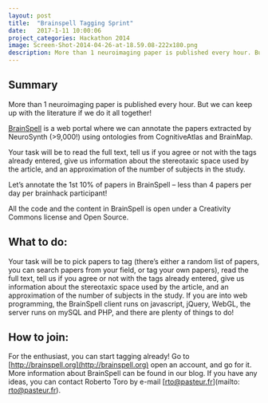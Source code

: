 ```yaml
---
layout: post
title:  "Brainspell Tagging Sprint"
date:   2017-1-11 10:00:06
project_categories: Hackathon 2014
image: Screen-Shot-2014-04-26-at-18.59.08-222x180.png
description: More than 1 neuroimaging paper is published every hour. But we can keep up with the literature if we do it all together!
---
```

## Summary
More than 1 neuroimaging paper is published every hour. But we can keep up with the literature if we do it all together!

[BrainSpell](http://brainspell.org/) is a web portal where we can annotate the papers extracted by NeuroSynth (>9,000!) using ontologies from CognitiveAtlas and BrainMap.

Your task will be to read the full text, tell us if you agree or not with the tags already entered, give us information about the stereotaxic space used by the article, and an approximation of the number of subjects in the study.

Let’s annotate the 1st 10% of papers in BrainSpell – less than 4 papers per day per brainhack participant!

All the code and the content in BrainSpell is open under a Creativity Commons license and Open Source.

## What to do:
Your task will be to pick papers to tag (there’s either a random list of papers, you can search papers from your field, or tag your own papers), read the full text, tell us if you agree or not with the tags already entered, give us information about the stereotaxic space used by the article, and an approximation of the number of subjects in the study. If you are into web programming, the BrainSpell client runs on javascript, jQuery, WebGL, the server runs on mySQL and PHP, and there are plenty of things to do!

## How to join:
For the enthusiast, you can start tagging already! Go to [http://brainspell.org](http://brainspell.org) open an account, and go for it. More information about BrainSpell can be found in our blog. If you have any ideas, you can contact Roberto Toro by e-mail [rto@pasteur.fr](mailto: rto@pasteur.fr).
